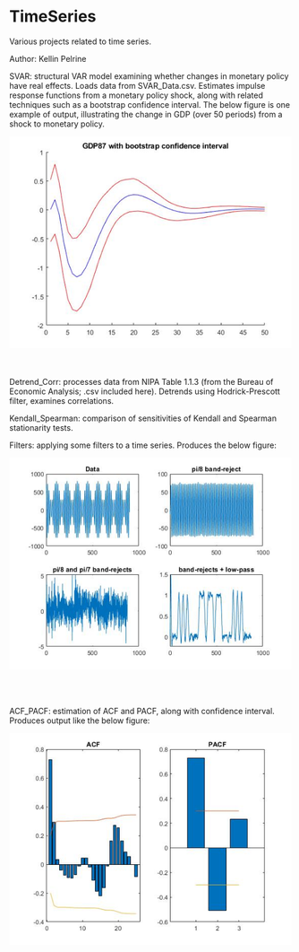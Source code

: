 # TimeSeries

Various projects related to time series.

Author: Kellin Pelrine

SVAR: structural VAR model examining whether changes in monetary policy have real effects. Loads data from SVAR_Data.csv. Estimates impulse response functions from a monetary policy shock, along with related techniques such as a bootstrap confidence interval. The below figure is one example of output, illustrating the change in GDP (over 50 periods) from a shock to monetary policy.

![image](https://github.com/kellinpelrine/TimeSeries/blob/master/IRF%20with%20Bootstrap%20CI.jpg)



<br/><br/>
Detrend_Corr: processes data from NIPA Table 1.1.3 (from the Bureau of Economic Analysis; .csv included here). Detrends using Hodrick-Prescott filter, examines correlations.

Kendall_Spearman: comparison of sensitivities of Kendall and Spearman stationarity tests. 

Filters: applying some filters to a time series. Produces the below figure:

![image](https://github.com/kellinpelrine/TimeSeries/blob/master/Filters.jpg)

<br/><br/>

ACF_PACF: estimation of ACF and PACF, along with confidence interval. Produces output like the below figure:

![image](https://github.com/kellinpelrine/TimeSeries/blob/master/ACF_PACF.jpg)
